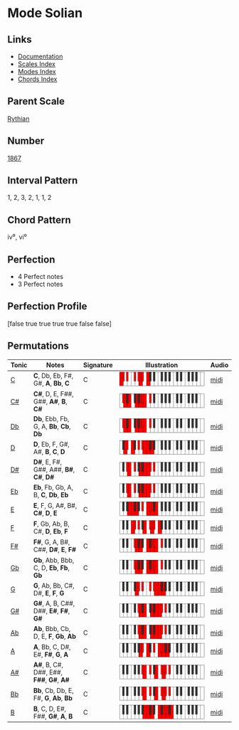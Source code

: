 # Mode Solian

## Links

- [Documentation](index.md)
- [Scales Index](Scales.md)
- [Modes Index](Modes.md)
- [Chords Index](Chords.md)

## Parent Scale

[Rythian](ScaleRythian.md)

## Number

[1867](https://ianring.com/musictheory/scales/1867)

## Interval Pattern

1, 2, 3, 2, 1, 1, 2

## Chord Pattern

iv⁰, vi⁰

## Perfection

- 4 Perfect notes
- 3 Perfect notes

## Perfection Profile

[false true true true true false false]

## Permutations

| Tonic | Notes | Signature | Illustration | Audio |
|-------|-------|-----------|--------------|-------|
| [C](ModeCNaturalSolian.md) | **C**, Db, Eb, F#, G#, **A**, **Bb**, **C** | C | ![CNaturalSolian](ModeCNaturalSolian.png) | [midi](https://github.com/edipermadi/music/blob/main/docs/ModeCNaturalSolian.mid?raw=true) |
| [C#](ModeCSharpSolian.md) | **C#**, D, E, F##, G##, **A#**, **B**, **C#** | C | ![CSharpSolian](ModeCSharpSolian.png) | [midi](https://github.com/edipermadi/music/blob/main/docs/ModeCSharpSolian.mid?raw=true) |
| [Db](ModeDFlatSolian.md) | **Db**, Ebb, Fb, G, A, **Bb**, **Cb**, **Db** | C | ![DFlatSolian](ModeDFlatSolian.png) | [midi](https://github.com/edipermadi/music/blob/main/docs/ModeDFlatSolian.mid?raw=true) |
| [D](ModeDNaturalSolian.md) | **D**, Eb, F, G#, A#, **B**, **C**, **D** | C | ![DNaturalSolian](ModeDNaturalSolian.png) | [midi](https://github.com/edipermadi/music/blob/main/docs/ModeDNaturalSolian.mid?raw=true) |
| [D#](ModeDSharpSolian.md) | **D#**, E, F#, G##, A##, **B#**, **C#**, **D#** | C | ![DSharpSolian](ModeDSharpSolian.png) | [midi](https://github.com/edipermadi/music/blob/main/docs/ModeDSharpSolian.mid?raw=true) |
| [Eb](ModeEFlatSolian.md) | **Eb**, Fb, Gb, A, B, **C**, **Db**, **Eb** | C | ![EFlatSolian](ModeEFlatSolian.png) | [midi](https://github.com/edipermadi/music/blob/main/docs/ModeEFlatSolian.mid?raw=true) |
| [E](ModeENaturalSolian.md) | **E**, F, G, A#, B#, **C#**, **D**, **E** | C | ![ENaturalSolian](ModeENaturalSolian.png) | [midi](https://github.com/edipermadi/music/blob/main/docs/ModeENaturalSolian.mid?raw=true) |
| [F](ModeFNaturalSolian.md) | **F**, Gb, Ab, B, C#, **D**, **Eb**, **F** | C | ![FNaturalSolian](ModeFNaturalSolian.png) | [midi](https://github.com/edipermadi/music/blob/main/docs/ModeFNaturalSolian.mid?raw=true) |
| [F#](ModeFSharpSolian.md) | **F#**, G, A, B#, C##, **D#**, **E**, **F#** | C | ![FSharpSolian](ModeFSharpSolian.png) | [midi](https://github.com/edipermadi/music/blob/main/docs/ModeFSharpSolian.mid?raw=true) |
| [Gb](ModeGFlatSolian.md) | **Gb**, Abb, Bbb, C, D, **Eb**, **Fb**, **Gb** | C | ![GFlatSolian](ModeGFlatSolian.png) | [midi](https://github.com/edipermadi/music/blob/main/docs/ModeGFlatSolian.mid?raw=true) |
| [G](ModeGNaturalSolian.md) | **G**, Ab, Bb, C#, D#, **E**, **F**, **G** | C | ![GNaturalSolian](ModeGNaturalSolian.png) | [midi](https://github.com/edipermadi/music/blob/main/docs/ModeGNaturalSolian.mid?raw=true) |
| [G#](ModeGSharpSolian.md) | **G#**, A, B, C##, D##, **E#**, **F#**, **G#** | C | ![GSharpSolian](ModeGSharpSolian.png) | [midi](https://github.com/edipermadi/music/blob/main/docs/ModeGSharpSolian.mid?raw=true) |
| [Ab](ModeAFlatSolian.md) | **Ab**, Bbb, Cb, D, E, **F**, **Gb**, **Ab** | C | ![AFlatSolian](ModeAFlatSolian.png) | [midi](https://github.com/edipermadi/music/blob/main/docs/ModeAFlatSolian.mid?raw=true) |
| [A](ModeANaturalSolian.md) | **A**, Bb, C, D#, E#, **F#**, **G**, **A** | C | ![ANaturalSolian](ModeANaturalSolian.png) | [midi](https://github.com/edipermadi/music/blob/main/docs/ModeANaturalSolian.mid?raw=true) |
| [A#](ModeASharpSolian.md) | **A#**, B, C#, D##, E##, **F##**, **G#**, **A#** | C | ![ASharpSolian](ModeASharpSolian.png) | [midi](https://github.com/edipermadi/music/blob/main/docs/ModeASharpSolian.mid?raw=true) |
| [Bb](ModeBFlatSolian.md) | **Bb**, Cb, Db, E, F#, **G**, **Ab**, **Bb** | C | ![BFlatSolian](ModeBFlatSolian.png) | [midi](https://github.com/edipermadi/music/blob/main/docs/ModeBFlatSolian.mid?raw=true) |
| [B](ModeBNaturalSolian.md) | **B**, C, D, E#, F##, **G#**, **A**, **B** | C | ![BNaturalSolian](ModeBNaturalSolian.png) | [midi](https://github.com/edipermadi/music/blob/main/docs/ModeBNaturalSolian.mid?raw=true) |
